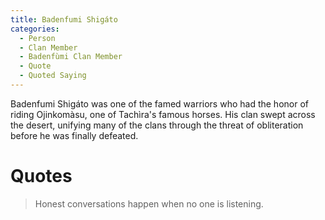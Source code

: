 ```yaml
---
title: Badenfumi Shigáto
categories:
  - Person
  - Clan Member
  - Badenfùmi Clan Member
  - Quote
  - Quoted Saying
---
```


Badenfumi Shigáto was one of the famed warriors who had the honor of riding Ojinkomàsu, one of Tachìra's famous horses. His clan swept across the desert, unifying many of the clans through the threat of obliteration before he was finally defeated.

# Quotes

> Honest conversations happen when no one is listening.

